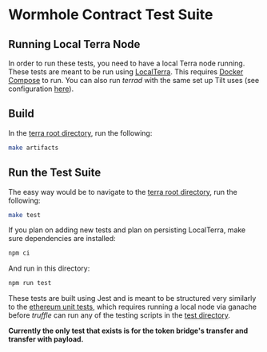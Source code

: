 # Wormhole Contract Test Suite

## Running Local Terra Node

In order to run these tests, you need to have a local Terra node running. These tests are meant to be run using [LocalTerra](https://github.com/terra-money/LocalTerra). This requires [Docker Compose](https://docs.docker.com/compose/install/) to run. You can also run _terrad_ with the same set up Tilt uses (see configuration [here](../../devnet/terra-devnet.yaml)).

## Build

In the [terra root directory](../), run the following:
```sh
make artifacts
```

## Run the Test Suite

The easy way would be to navigate to the [terra root directory](../), run the following:
```sh
make test
```

If you plan on adding new tests and plan on persisting LocalTerra, make sure dependencies are installed:
```sh
npm ci
```

And run in this directory:
```sh
npm run test
```

These tests are built using Jest and is meant to be structured very similarly to the [ethereum unit tests](../../ethereum), which requires running a local node via ganache before _truffle_ can run any of the testing scripts in the [test directory](../../ethereum/test).

**Currently the only test that exists is for the token bridge's transfer and transfer with payload.**
